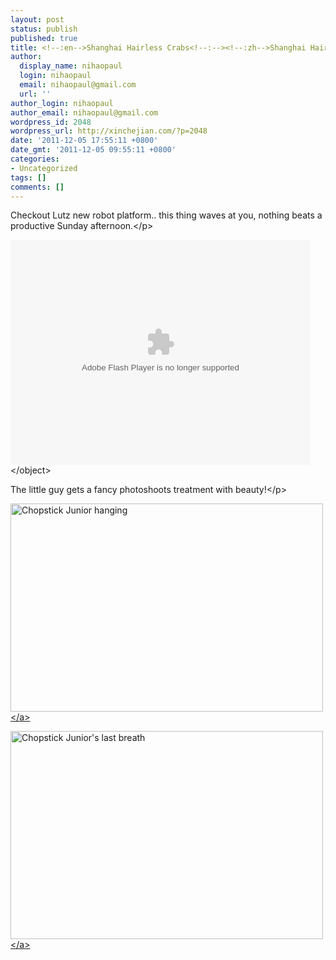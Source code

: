 ```yaml
---
layout: post
status: publish
published: true
title: <!--:en-->Shanghai Hairless Crabs<!--:--><!--:zh-->Shanghai Hairless Crabs<!--:-->
author:
  display_name: nihaopaul
  login: nihaopaul
  email: nihaopaul@gmail.com
  url: ''
author_login: nihaopaul
author_email: nihaopaul@gmail.com
wordpress_id: 2048
wordpress_url: http://xinchejian.com/?p=2048
date: '2011-12-05 17:55:11 +0800'
date_gmt: '2011-12-05 09:55:11 +0800'
categories:
- Uncategorized
tags: []
comments: []
---
```

<p><!--:en-->
<p> Checkout Lutz new robot platform.. this thing waves at you, nothing beats a productive Sunday afternoon.<&#47;p></p>
<p><object id="youku" width="480" height="360" classid="clsid:d27cdb6e-ae6d-11cf-96b8-444553540000" codebase="http:&#47;&#47;download.macromedia.com&#47;pub&#47;shockwave&#47;cabs&#47;flash&#47;swflash.cab#version=6,0,40,0"><param name="src" value="http:&#47;&#47;player.youku.com&#47;player.php&#47;sid&#47;XMzI5MzYwNTAw&#47;v.swf" &#47;><param name="allowfullscreen" value="true" &#47;><param name="quality" value="high" &#47;><param name="allowscriptaccess" value="always" &#47;><embed id="youku" width="480" height="360" type="application&#47;x-shockwave-flash" src="http:&#47;&#47;player.youku.com&#47;player.php&#47;sid&#47;XMzI5MzYwNTAw&#47;v.swf" allowfullscreen="true" quality="high" allowscriptaccess="always" &#47;><&#47;object></p>
<p>The little guy gets a fancy photoshoots treatment with beauty!<&#47;p></p>
<p><a href="http:&#47;&#47;www.flickr.com&#47;photos&#47;lumi3005&#47;6535343219&#47;" title="Chopstick Junior hanging by ~ Lumi ~, on Flickr"><img src="http:&#47;&#47;farm8.staticflickr.com&#47;7034&#47;6535343219_6b426de099.jpg" width="500" height="333" alt="Chopstick Junior hanging"><&#47;a></p>
<p><a href="http:&#47;&#47;www.flickr.com&#47;photos&#47;lumi3005&#47;6535342665&#47;" title="Chopstick Junior's last breath by ~ Lumi ~, on Flickr"><img src="http:&#47;&#47;farm8.staticflickr.com&#47;7006&#47;6535342665_3b87546af4.jpg" width="500" height="333" alt="Chopstick Junior's last breath"><&#47;a><!--:--></p>
